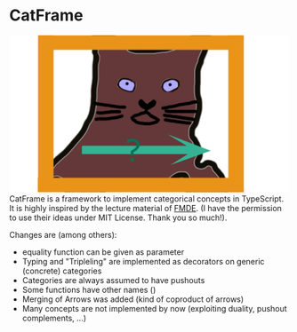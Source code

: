 # CatFrame
![alt text](https://raw.githubusercontent.com/caiusno1/CatFrame/main/logo.png "Logo CatFrame")  
CatFrame is a framework to implement categorical concepts in TypeScript. It is highly inspired by the lecture material of [FMDE](https://github.com/anthonyanjorin/fmde). 
(I have the permission to use their ideas under MIT License. Thank you so much!).  
  
Changes are (among others):
* equality function can be given as parameter
* Typing and "Tripleling" are implemented as decorators on generic (concrete) categories
* Categories are always assumed to have pushouts
* Some functions have other names ()
* Merging of Arrows was added (kind of coproduct of arrows)
* Many concepts are not implemented by now (exploiting duality, pushout complements, ...)